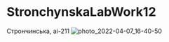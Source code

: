 # StronchynskaLabWork12
Стрончинська, аі-211 ![photo_2022-04-07_16-40-50](https://user-images.githubusercontent.com/101995633/172945749-e1b59f0d-e7aa-41ad-b734-245461d997bf.jpg)
